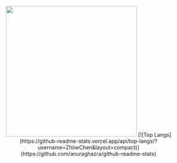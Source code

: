 <div align='center'>
 <a href="#"><img src="https://github-readme-stats.vercel.app/api?username=ZhiiwChen&show_icons=true&count_private=true&theme=dracula" width="350"></a>
 [![Top Langs](https://github-readme-stats.vercel.app/api/top-langs/?username=ZhiiwChen&layout=compact)](https://github.com/anuraghazra/github-readme-stats)
</div>
